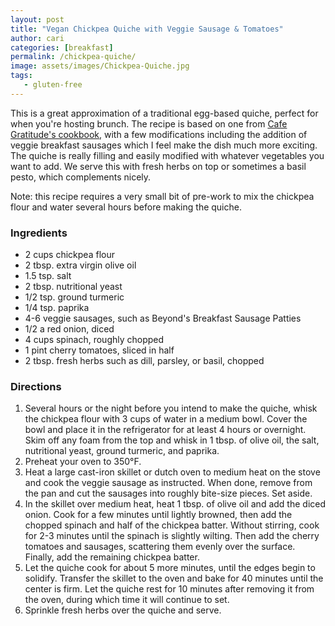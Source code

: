 ```yaml
---
layout: post
title: "Vegan Chickpea Quiche with Veggie Sausage & Tomatoes"
author: cari
categories: [breakfast]
permalink: /chickpea-quiche/
image: assets/images/Chickpea-Quiche.jpg
tags:
   - gluten-free
---
```


This is a great approximation of a traditional egg-based quiche, perfect for when you're hosting brunch. The recipe is based on one from [Cafe Gratitude's cookbook](https://www.penguinrandomhouse.com/books/598239/love-is-served-by-cafe-gratitude-with-seizan-dreux-ellis/), with a few modifications including the addition of veggie breakfast sausages which I feel make the dish much more exciting. The quiche is really filling and easily modified with whatever vegetables you want to add. We serve this with fresh herbs on top or sometimes a basil pesto, which complements nicely.

Note: this recipe requires a very small bit of pre-work to mix the chickpea flour and water several hours before making the quiche.

<h3> Ingredients </h3>

- 2 cups chickpea flour
- 2 tbsp. extra virgin olive oil
- 1.5 tsp. salt
- 2 tbsp. nutritional yeast
- 1/2 tsp. ground turmeric
- 1/4 tsp. paprika
- 4-6 veggie sausages, such as Beyond's Breakfast Sausage Patties
- 1/2 a red onion, diced
- 4 cups spinach, roughly chopped
- 1 pint cherry tomatoes, sliced in half
- 2 tbsp. fresh herbs such as dill, parsley, or basil, chopped

<h3> Directions </h3>

1. Several hours or the night before you intend to make the quiche, whisk the chickpea flour with 3 cups of water in a medium bowl. Cover the bowl and place it in the refrigerator for at least 4 hours or overnight. Skim off any foam from the top and whisk in 1 tbsp. of olive oil, the salt, nutritional yeast, ground turmeric, and paprika.
2. Preheat your oven to 350&deg;F.
3. Heat a large cast-iron skillet or dutch oven to medium heat on the stove and cook the veggie sausage as instructed. When done, remove from the pan and cut the sausages into roughly bite-size pieces. Set aside.
4. In the skillet over medium heat, heat 1 tbsp. of olive oil and add the diced onion. Cook for a few minutes until lightly browned, then add the chopped spinach and half of the chickpea batter. Without stirring, cook for 2-3 minutes until the spinach is slightly wilting. Then add the cherry tomatoes and sausages, scattering them evenly over the surface. Finally, add the remaining chickpea batter.
5. Let the quiche cook for about 5 more minutes, until the edges begin to solidify. Transfer the skillet to the oven and bake for 40 minutes until the center is firm. Let the quiche rest for 10 minutes after removing it from the oven, during which time it will continue to set.
6. Sprinkle fresh herbs over the quiche and serve.